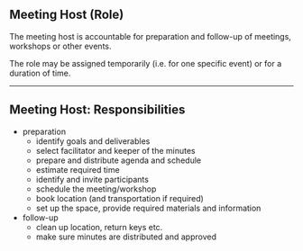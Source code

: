 ## Meeting Host (Role)

The meeting host is accountable for preparation and follow-up of meetings, workshops or other events. 

The role may be assigned temporarily (i.e. for one specific event) or for a duration of time.

---

## Meeting Host: Responsibilities

* preparation
    - identify goals and deliverables
    - select facilitator and keeper of the minutes
    - prepare and distribute agenda and schedule
    - estimate required time
    - identify and invite participants
    - schedule the meeting/workshop
    - book location (and transportation if required)
    - set up the space, provide required materials and information
* follow-up
    - clean up location, return keys etc.
    - make sure minutes are distributed and approved
    


